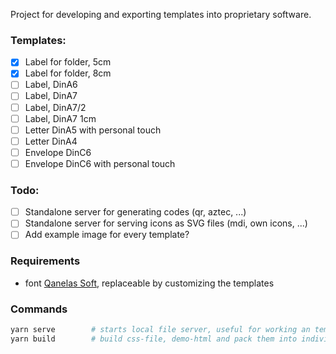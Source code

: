 Project for developing and exporting templates into proprietary software.

### Templates:

- [x] Label for folder, 5cm
- [x] Label for folder, 8cm
- [ ] Label, DinA6
- [ ] Label, DinA7
- [ ] Label, DinA7/2
- [ ] Label, DinA7 1cm
- [ ] Letter DinA5 with personal touch
- [ ] Letter DinA4
- [ ] Envelope DinC6
- [ ] Envelope DinC6 with personal touch

### Todo:

- [ ] Standalone server for generating codes (qr, aztec, ...)
- [ ] Standalone server for serving icons as SVG files (mdi, own icons, ...)
- [ ] Add example image for every template?

### Requirements

- font [Qanelas Soft](https://www.myfonts.com/fonts/radomir-tinkov/qanelas-soft), replaceable by customizing the templates

### Commands

```bash
yarn serve        # starts local file server, useful for working an templates
yarn build        # build css-file, demo-html and pack them into individual ZIP-files (used by proprietary software)
```